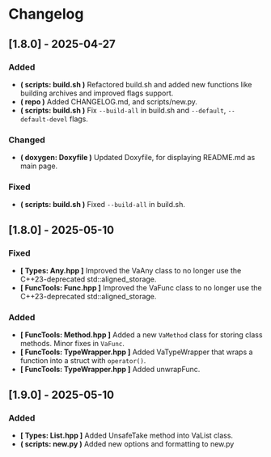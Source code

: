 # Changelog

## [1.8.0] - 2025-04-27
### Added
- **( scripts: build.sh )** Refactored build.sh and added new functions like building archives and improved flags support.
- **( repo )** Added CHANGELOG.md, and scripts/new.py.
- **( scripts: build.sh )** Fix `--build-all` in build.sh and `--default`, `--default-devel` flags.
### Changed
- **( doxygen: Doxyfile )** Updated Doxyfile, for displaying README.md as main page.
### Fixed
- **( scripts: build.sh )** Fixed `--build-all` in build.sh.

## [1.8.0] - 2025-05-10
### Fixed
- **[ Types: Any.hpp ]** Improved the VaAny class to no longer use the C++23-deprecated std::aligned_storage.
- **[ FuncTools: Func.hpp ]** Improved the VaFunc class to no longer use the C++23-deprecated std::aligned_storage.
### Added
- **[ FuncTools: Method.hpp ]** Added a new `VaMethod` class for storing class methods. Minor fixes in `VaFunc`.
- **[ FuncTools: TypeWrapper.hpp ]** Added VaTypeWrapper that wraps a function into a struct with `operator()`.
- **[ FuncTools: TypeWrapper.hpp ]** Added unwrapFunc.

## [1.9.0] - 2025-05-10
### Added
- **[ Types: List.hpp ]** Added UnsafeTake method into VaList class.
- **( scripts: new.py )** Added new options and formatting to new.py